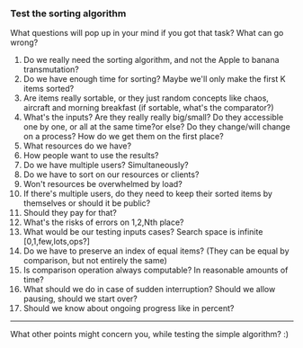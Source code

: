 ### Test the sorting algorithm

What questions will pop up in your mind if you got that task? What can go wrong?

1. Do we really need the sorting algorithm, and not the Apple to banana transmutation? 
2. Do we have enough time for sorting? Maybe we'll only make the first K items sorted? 
3. Are items really sortable, or they just random concepts like chaos, aircraft and morning breakfast (if sortable, what's the comparator?) 
4. What's the inputs? Are they really really big/small? Do they accessible one by one, or all at the same time?or else? Do they change/will change on a process? How do we get them on  the first place? 
5. What resources do we have? 
6. How people want to use the results? 
7. Do we have multiple users? Simultaneously? 
8. Do we have to sort on our resources or clients? 
9. Won't resources be overwhelmed by load? 
10. If there's multiple users, do they
need to keep their sorted items by themselves or should it be public? 
11. Should they pay for that? 
12. What's the risks of errors on 1,2,Nth place?
13. What would be our testing inputs cases? Search space is infinite [0,1,few,lots,ops?]
14. Do we have to preserve an index of equal items? (They can be equal by comparison, but not entirely the same)
15. Is comparison operation always computable? In reasonable amounts of time?
16. What should we do in case of sudden interruption? Should we allow pausing, should we start over?
17. Should we know about ongoing progress like in percent?

----


What other points might concern you, while testing the simple algorithm? :)
